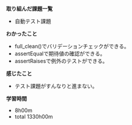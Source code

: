 **取り組んだ課題一覧**
* 自動テスト課題

**わかったこと**
* full_clean()でバリデーションチェックができる。
* assertEqualで期待値の確認ができる。
* assertRaisesで例外のテストができる。

**感じたこと**
* テスト課題がすんなりと進まない。

**学習時間**
* 8h00m
 * total 1330h00m

